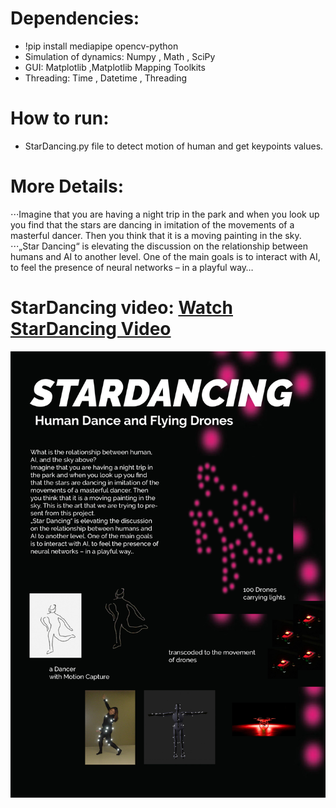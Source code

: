 # Dependencies:

- !pip install mediapipe opencv-python
- Simulation of dynamics:
 Numpy
, Math
, SciPy
- GUI:
 Matplotlib
 ,Matplotlib Mapping Toolkits
- Threading:
 Time
, Datetime
, Threading


# How to run:
- StarDancing.py file  to detect motion of human and get keypoints values.


# More Details:

⋅⋅⋅Imagine that you are having a night trip in the park and when you look up you find that the stars are dancing in imitation of the movements of a masterful dancer. Then you think that it is a moving painting in the sky.
⋅⋅⋅„Star Dancing“ is elevating the discussion on the relationship between humans and AI to another level. One of the main goals is to interact with AI, to feel the presence of neural networks – in a playful way…

# StarDancing video:    [Watch StarDancing Video ](https://vimeo.com/637615941) 




![alt text](https://github.com/alsheabi/StarDancing/blob/main/Pictures/211019_stardancing.jpg)

